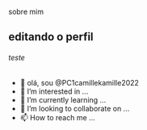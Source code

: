  sobre mim
 
 ## editando o perfil

###### teste

- 👋 olá, sou @PC1camillekamille2022
- 👀 I’m interested in ...
- 🌱 I’m currently learning ...
- 💞️ I’m looking to collaborate on ...
- 📫 How to reach me ...

<!---
PC1camillekamille2022/PC1camillekamille2022 is a ✨ special ✨ repository because its `README.md` (this file) appears on your GitHub profile.
You can click the Preview link to take a look at your changes.
--->
